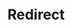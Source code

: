 ﻿---
layout: src/layouts/Redirect.astro
title: Redirect
redirect: /docs/projects/steps/configuration-features/configuration-transforms/environment-specific-transforms-with-sensitive-values
pubDate:  2023-01-01
navSearch: false
navSitemap: false
navMenu: false
---
